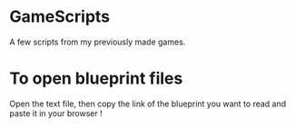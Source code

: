 # GameScripts
A few scripts from my previously made games.

# To open blueprint files
Open the text file, then copy the link of the blueprint you want to read and paste it in your browser !
